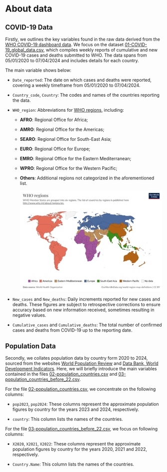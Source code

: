 # About data

## COVID-19 Data

Firstly, we outlines the key variables found in the raw data derived from the [WHO COVID-19 dashboard data](https://data.who.int/dashboards/covid19/data?n=c). We focus on the dataset [01-COVID-19_global_data.csv](01-COVID-19_global_data.csv), which compiles weekly reports of cumulative and new COVID-19 cases and deaths submitted to WHO. The data spans from 05/01/2020 to 07/04/2024 and includes details for each country.

The main variable shows below:

-   `Date_reported`: The date on which cases and deaths were reported, covering a weekly timeframe from 05/01/2020 to 07/04/2024.

-   `Country_code`, `Country`: The codes and names of the countries reporting the data.

-   `WHO_region`: Abbreviations for [WHO regions](https://ourworldindata.org/grapher/who-regions), including:

    -   **AFRO**: Regional Office for Africa;

    -   **AMRO**: Regional Office for the Americas;

    -   **SEARO**: Regional Office for South-East Asia;

    -   **EURO**: Regional Office for Europe;

    -   **EMRO**: Regional Office for the Eastern Mediterranean;

    -   **WPRO**: Regional Office for the Western Pacific;

    -   **Others**: Additional regions not categorized in the aforementioned list.

        ![](who_regions.png)

-   `New_cases` and `New_deaths`: Daily increments reported for new cases and deaths. These figures are subject to retrospective corrections to ensure accuracy based on new information received, sometimes resulting in negative values.

-   `Cumulative_cases` and `Cumulative_deaths`: The total number of confirmed cases and deaths from COVID-19 up to the reporting date.

## Population Data

Secondly, we collates population data by country form 2020 to 2024, sourced from the websites [World Population Review](https://worldpopulationreview.com/) and [Data Bank, World Development Indicators](https://databank.worldbank.org/reports.aspx?source=2&series=SP.POP.TOTL&country=#advancedDownloadOptions). Here, we will briefly introduce the main variables contained in the files [02-population_countries.csv](02-population_countries.csv) and [03-population_countries_before_22.csv](03-population_countries_before_22.csv).

For the file [02-population_countries.csv](02-population_countries.csv), we concentrate on the following columns:

-   `pop2023`, `pop2024`: These columns represent the approximate population figures by country for the years 2023 and 2024, respectively.

-   `country`: This column lists the names of the countries.

For the file [03-population_countries_before_22.csv](03-population_countries_before_22.csv), we focus on following columns:

-   `X2020`, `X2021`, `X2022`: These columns represent the approximate population figures by country for the years 2020, 2021 and 2022, respectively.

-   `Country.Name`: This column lists the names of the countries.
